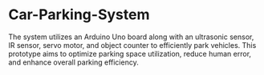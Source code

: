 # Car-Parking-System
The system utilizes an Arduino Uno board along with an ultrasonic sensor, IR sensor, servo motor, and object counter to efficiently park vehicles. This prototype aims to optimize parking space utilization, reduce human error, and enhance overall parking efficiency.
